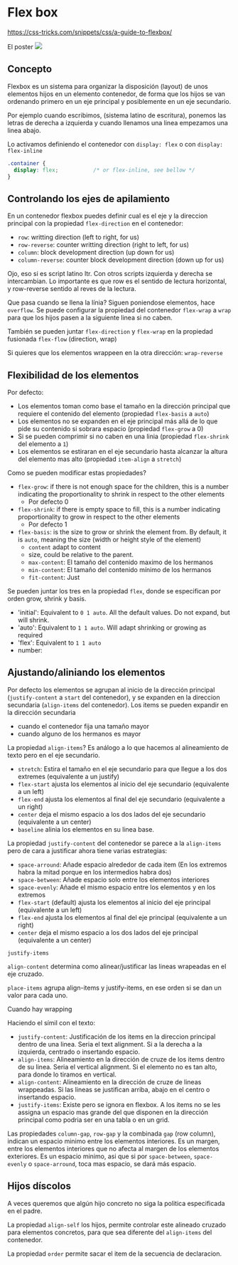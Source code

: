 # Flex box

https://css-tricks.com/snippets/css/a-guide-to-flexbox/

El poster ![](https://css-tricks.com/wp-content/uploads/2022/02/css-flexbox-poster.png)

## Concepto

Flexbox es un sistema para organizar la disposición (layout)
de unos elementos hijos en un elemento contenedor,
de forma que los hijos se van ordenando primero en un eje principal
y posiblemente en un eje secundario.



Por ejemplo cuando escribimos, (sistema latino de escritura),
ponemos las letras de derecha a izquierda y cuando
llenamos una linea empezamos una linea abajo.

Lo activamos definiendo el contenedor con `display: flex`
o con `display: flex-inline`

```css
.container {
  display: flex;           /* or flex-inline, see bellow */
}
```

## Controlando los ejes de apilamiento

En un contenedor flexbox puedes definir cual es el eje y la direccion principal
con la propiedad `flex-direction` en el contenedor:

- `row`: writting direction (left to right, for us)
- `row-reverse`: counter writting direction (right to left, for us)
- `column`: block development direction (up down for us)
- `column-reverse`: counter block development direction (down up for us)

Ojo, eso si es script latino ltr. Con otros scripts izquierda y derecha se intercambian.
Lo importante es que row es el sentido de lectura horizontal,
y row-reverse sentido al reves de la lectura.

Que pasa cuando se llena la línia?
Siguen poniendose elementos, hace `overflow`.
Se puede configurar la propiedad del contenedor `flex-wrap` a `wrap`
para que los hijos pasen a la siguiente linea si no caben.

También se pueden juntar `flex-direction` y `flex-wrap` en la propiedad fusionada `flex-flow` (direction, wrap)

Si quieres que los elementos wrappeen en la otra dirección: `wrap-reverse`

## Flexibilidad de los elementos

Por defecto:

- Los elementos toman como base el tamaño en la dirección principal que requiere el contenido del elemento (propiedad `flex-basis` a `auto`)
- Los elementos no se expanden en el eje principal más allá  de lo que pide su contenido si sobrara espacio (propiedad `flex-grow` a 0)
- Si se pueden comprimir si no caben en una linia (propiedad `flex-shrink` del elemento a `1`)
- Los elementos se estiraran en el eje secundario hasta alcanzar la altura del elemento mas alto (propiedad `item-align` a `stretch`)

Como se pueden modificar estas propiedades?


- `flex-grow`: if there is not enough space for the children, this is a number indicating the proportionality to shrink in respect to the other elements
  - Por defecto 0
- `flex-shrink`: if there is empty space to fill, this is a number indicating proportionality to grow in respect to the other elements
  - Por defecto 1
- `flex-basis`: is the size to grow or shrink the element from. By default, it is `auto`, meaning the size (width or height style of the element)
  - `content` adapt to content
  - size, could be relative to the parent.
  - `max-content`: El tamaño del contenido maximo de los hermanos
  - `min-content`: El tamaño del contenido mínimo de los hermanos
  - `fit-content`: Just 

Se pueden juntar los tres en la propiedad `flex`, donde se especifican por orden grow, shrink y basis.

  - 'initial': Equivalent to `0 1 auto`. All the default values. Do not expand, but will shrink.
  - 'auto': Equivalent to `1 1 auto`. Will adapt shrinking or growing as required
  - 'flex': Equivalent to `1 1 auto`
  - number: 

## Ajustando/aliniando los elementos

Por defecto los elementos se agrupan al inicio de la dirección principal (`justify-content` a `start` del contenedor),
y se expanden en la direccion secundaria (`align-items` del contenedor).
Los items se pueden expandir en la dirección secundaria

- cuando el contenedor fija una tamaño mayor
- cuando alguno de los hermanos es mayor

La propiedad `align-items`? Es análogo a lo que hacemos al alineamiento de texto pero en el eje secundario.

- `stretch`: Estira el tamaño en el eje secundario para que llegue a los dos extremes (equivalente a un justify)
- `flex-start` ajusta los elementos al inicio del eje secundario (equivalente a un left)
- `flex-end` ajusta los elementos al final del eje secundario (equivalente a un right)
- `center` deja el mismo espacio a los dos lados del eje secundario (equivalente a un center)
- `baseline` alinia los elementos en su linea base.

La propiedad `justify-content` del contenedor se parece a la `align-items` pero de cara a justificar ahora tiene varias estrategias:

- `space-arround`: Añade espacio alrededor de cada item (En los extremos habra la mitad porque en los intermedios habra dos)
- `space-between`: Añade espacio solo entre los elementos interiores
- `space-evenly`: Añade el mismo espacio entre los elementos y en los extremos
- `flex-start` (default) ajusta los elementos al inicio del eje principal (equivalente a un left)
- `flex-end` ajusta los elementos al final del eje principal (equivalente a un right)
- `center` deja el mismo espacio a los dos lados del eje principal (equivalente a un center)

`justify-items`

`align-content` determina como alinear/justificar las lineas wrapeadas en el eje cruzado.


`place-items` agrupa align-items y justify-items, en ese orden si se dan un valor para cada uno.

Cuando hay wrapping 


Haciendo el símil con el texto:

- `justify-content`: Justificación de los items en la direccion principal dentro de una linea. Seria el text alignment. Si a la derecha a la izquierda, centrado o insertando espacio.
- `align-items`: Alineamiento en la dirección de cruze de los items dentro de su linea. Seria el vertical alignment. Si el elemento no es tan alto, para donde lo tiramos en vertical.
- `align-content`: Alineamiento en la dirección de cruze de lineas wrappeadas.  Si las lineas se justifican arriba, abajo en el centro o insertando espacio.
- `justify-items`: Existe pero se ignora en flexbox. A los items no se les assigna un espacio mas grande del que disponen en la dirección principal como podria ser en una tabla o en un grid.



Las propiedades `column-gap`, `row-gap` y la combinada `gap` (row column),
indican un espacio minimo entre los elementos interiores.
Es un margen, entre los elementos interiores que no afecta al margen de los elementos exteriores.
Es un espacio minimo, asi que si por  `space-between`, `space-evenly` o `space-arround`,
toca mas espacio, se dará más espacio.

## Hijos díscolos

A veces queremos que algún hijo concreto no siga la politica especificada en el padre.

La propiedad `align-self` los hijos,
permite controlar este alineado cruzado para elementos concretos,
para que sea diferente del `align-items` del contenedor.

La propiedad `order` permite sacar el item de la secuencia de declaracion.


